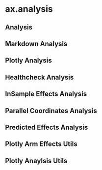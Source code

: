 # ax.analysis

## Analysis

## Markdown Analysis

## Plotly Analysis

## Healthcheck Analysis

## InSample Effects Analysis

## Parallel Coordinates Analysis

## Predicted Effects Analysis

## Plotly Arm Effects Utils

## Plotly Anaylsis Utils
